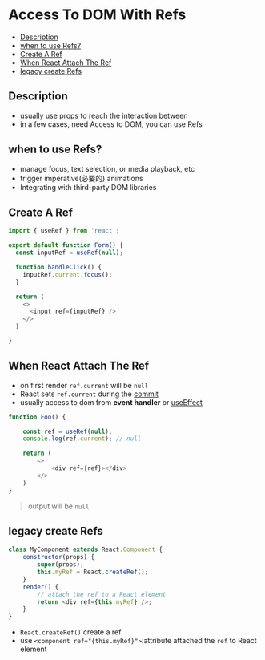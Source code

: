 # Access To DOM With Refs

* [Description](#description)
* [when to use Refs?](#when-to-use-refs)
* [Create A Ref](#create-a-ref)
* [When React Attach The Ref](#when-react-attach-the-ref)
* [legacy create Refs](#legacy-create-refs)

## Description

- usually use [props](react-component.md) to reach the interaction between
- in a few cases, need Access to DOM, you can use Refs

## when to use Refs?

- manage focus, text selection, or media playback, etc
- trigger imperative(必要的) animations
- Integrating with third-party DOM libraries

## Create A Ref

```js
import { useRef } from 'react';

export default function Form() {
  const inputRef = useRef(null);

  function handleClick() {
    inputRef.current.focus();
  }

  return (
    <>
      <input ref={inputRef} />
    </>
  )

}
```

## When React Attach The Ref

- on first render `ref.current` will be `null`
- React sets `ref.current` during the [commit](react-render-and-commit.md#step3-commit)
- usually access to dom from **event handler** or [useEffect]()

```js
function Foo() {

    const ref = useRef(null);
    console.log(ref.current); // null

    return (
        <>
            <div ref={ref}></div>
        </>
    )
}
```

> output will be `null`

## legacy create Refs

```js
class MyComponent extends React.Component {
    constructor(props) {
        super(props);
        this.myRef = React.createRef();
    }
    render() {
        // attach the ref to a React element
        return <div ref={this.myRef} />;
    }
}
```

- `React.createRef()` create a ref
- use `<component ref="{this.myRef}">`:attribute attached the `ref` to React element
